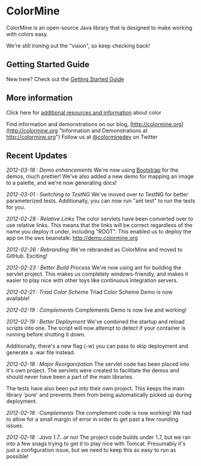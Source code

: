 # ColorMine

ColorMine is an open-source Java library that is designed to make working with colors easy.

We're still ironing out the "vision", so keep checking back!

## Getting Started Guide
New here? Check out the [Getting Started Guide](https://github.com/colormine/colorMine/wiki/Getting-Started)

## More information 
Click here for [additional resources and information](https://github.com/colormine/colorMine/wiki/Helpful-links) about color

Find information and demonstrations on our blog, [http://colormine.org](http://colormine.org "Information and Demonstrations at http://colormine.org")
Follow us at [@colorminedev](http://twitter.com/colorminedev/ "@ColorMineDev on Twitter") on Twitter

## Recent Updates

*2012-03-18 : Demo enhancements*
We're now using [Bootstrap](http://twitter.github.com/bootstrap/) for the demos, much prettier! We've also added a new demo for mapping an image to a palette, and we're now generating docs!

*2012-03-01 : Switching to TestNG*
We've moved over to TestNG for better parameterized tests. Additionally, you can now run "ant test" to run the tests for you.

*2012-02-28 : Relative Links*
The color servlets have been converted over to use relative links. This means that the links will be correct regardless of the name you deploy it under, including "ROOT". This enabled us to deploy the app on the aws beanstalk: http://demo.colormine.org

*2012-02-26 : Rebranding*
We've rebranded as ColorMine and moved to GitHub. Exciting!

*2012-02-23 : Better Build Process*
We're now using ant for building the servlet project. This makes us completely windows-friendly, and makes it easier to play nice with other toys like continuous integration servers.

*2012-02-21 : Triad Color Scheme*
Triad Color Scheme Demo is now available!

*2012-02-19 : Complements*
Complements Demo is now live and working!

*2012-02-19 : Better Deployment*
We've combined the startup and reload scripts into one. The script will now attempt to detect if your container is running before shutting it down.

Additionally, there's a new flag (-w) you can pass to skip deployment and generate a .war file instead.

*2012-02-18 : Major Reorganization*
The servlet code has been placed into it's own project. The servlets were created to facilitate the demos and should never have been a part of the main libraries.

The tests have also been put into their own project. This keeps the main library 'pure' and prevents them from being automatically picked up during deployment.

*2012-02-18 : Complements*
The complement code is now working! We had to allow for a small margin of error in order to get past a few rounding issues.

*2012-02-18 : Java 1.7...or not*
The project code builds under 1.7, but we ran into a few snags trying to get it to play nice with Tomcat. Presumably it's just a configuration issue, but we need to keep this as easy to run as possible!